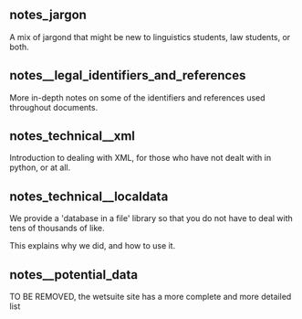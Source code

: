 ## notes_jargon

A mix of jargond that might be new to linguistics students, law students, or both.


## notes__legal_identifiers_and_references

More in-depth notes on some of the identifiers and references
used throughout documents.

## notes_technical__xml

Introduction to dealing with XML, for those who have not dealt with in python, or at all.


## notes_technical__localdata

We provide a 'database in a file' library so that you do not have to deal with tens of thousands of like.

This explains why we did, and how to use it.


## notes__potential_data

TO BE REMOVED, the wetsuite site has a more complete and more detailed list


